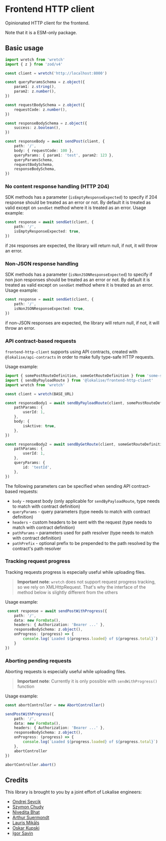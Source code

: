# Frontend HTTP client

Opinionated HTTP client for the frontend.

Note that it is a ESM-only package.

## Basic usage

```ts
import wretch from 'wretch'
import { z } from 'zod/v4'

const client = wretch('http://localhost:8000')

const queryParamsSchema = z.object({
	param1: z.string(),
	param2: z.number(),
})

const requestBodySchema = z.object({
	requestCode: z.number(),
})

const responseBodySchema = z.object({
	success: z.boolean(),
})

const responseBody = await sendPost(client, {
	path: '/',
	body: { requestCode: 100 },
	queryParams: { param1: 'test', param2: 123 },
	queryParamsSchema,
	requestBodySchema,
	responseBodySchema,
})
```

### No content response handling (HTTP 204)

SDK methods has a parameter (`isEmptyResponseExpected`) to specify if 204 response should be treated as an error or not. By default it is treated as
valid except on `sendGet` method where it is treated as an error. Usage example:

```ts
const response = await sendGet(client, {
	path: '/',
	isEmptyResponseExpected: true,
})
```

if `204` responses are expected, the library will return null, if not, it will throw an error.

### Non-JSON response handling

SDK methods has a parameter (`isNonJSONResponseExpected`) to specify if non json responses should be treated as an error
or not. By default it is treated as valid except on `sendGet` method where it is treated as an error. Usage example:

```ts
const response = await sendGet(client, {
	path: '/',
	isNonJSONResponseExpected: true,
})
```

if non-JSON responses are expected, the library will return null, if not, it will throw an error.

### API contract-based requests

`frontend-http-client` supports using API contracts, created with `@lokalise/api-contracts` in order to make fully type-safe HTTP requests.

Usage example:

```ts
import { somePostRouteDefinition, someGetRouteDefinition } from 'some-service-api-contracts'
import { sendByPayloadRoute } from '@lokalise/frontend-http-client'
import wretch from 'wretch'

const client = wretch(BASE_URL)

const responseBody1 = await sendByPayloadRoute(client, somePostRouteDefinition, {
    pathParams: {
        userId: 1,
    },
    body: {
        isActive: true,
    },
})

const responseBody2 = await sendByGetRoute(client, someGetRouteDefinition, {
    pathParams: {
        userId: 1,
    },
    queryParams: {
        id: 'testId',
    },
})
```

The following parameters can be specified when sending API contract-based requests:
- `body` - request body (only applicable for `sendByPayloadRoute`, type needs to match with contract definition)
- `queryParams` - query parameters (type needs to match with contract definition)
- `headers` - custom headers to be sent with the request (type needs to match with contract definition)
- `pathParams` – parameters used for path resolver (type needs to match with contract definition)
- `pathPrefix` - optional prefix to be prepended to the path resolved by the contract's path resolver

### Tracking request progress
Tracking requests progress is especially useful while uploading files. 

> **Important note**: `wretch` does not support request progress tracking, so we rely on XMLHttpRequest. That's why the interface of the method below is slightly different from the others 

Usage example:

```ts
 const response = await sendPostWithProgress({
    path: '/',
    data: new FormData(), 
    headers: { Authorization: 'Bearer ...' }, 
    responseBodySchema: z.object(),
    onProgress: (progress) => {
        console.log(`Loaded ${progress.loaded} of ${progress.total}`)
    }
})
```

### Aborting pending requests
Aborting requests is especially useful while uploading files. 

> **Important note**: Currently it is only possible with `sendWithProgress()` function 

Usage example:

```ts
const abortController = new AbortController()

sendPostWithProgress({
    path: '/',
    data: new FormData(), 
    headers: { Authorization: 'Bearer ...' },
    responseBodySchema: z.object(),
    onProgress: (progress) => {
        console.log(`Loaded ${progress.loaded} of ${progress.total}`)
    },
    abortController
})

abortController.abort()
```

## Credits

This library is brought to you by a joint effort of Lokalise engineers:

- [Ondrej Sevcik](https://github.com/ondrejsevcik)
- [Szymon Chudy](https://github.com/szymonchudy)
- [Nivedita Bhat](https://github.com/NiveditaBhat)
- [Arthur Suermondt](https://github.com/arthuracs)
- [Lauris Mikāls](https://github.com/laurismikals)
- [Oskar Kupski](https://github.com/oskarski)
- [Igor Savin](https://github.com/kibertoad)
